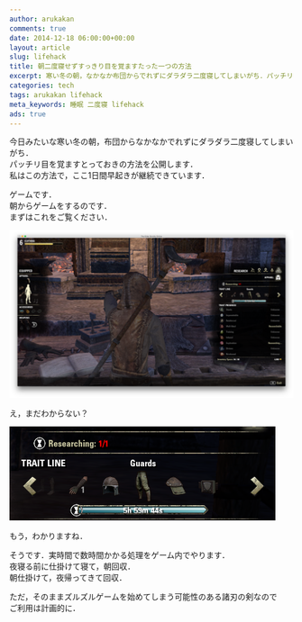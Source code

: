 ```yaml
---
author: arukakan
comments: true
date: 2014-12-18 06:00:00+00:00
layout: article
slug: lifehack
title: 朝二度寝せずすっきり目を覚ますたった一つの方法
excerpt: 寒い冬の朝，なかなか布団からでれずにダラダラ二度寝してしまいがち．パッチリ目を覚ますとっておきの方法を公開します．
categories: tech
tags: arukakan lifehack
meta_keywords: 睡眠 二度寝 lifehack
ads: true
---
```


今日みたいな寒い冬の朝，布団からなかなかでれずにダラダラ二度寝してしまいがち．  
パッチリ目を覚ますとっておきの方法を公開します．  
私はこの方法で，ここ1日間早起きが継続できています．

<!--more-->

ゲームです．  
朝からゲームをするのです．  
まずはこれをご覧ください．  

[![とっておきのlifehack](/images/2014/12/lifehack-1.png)](/images/2014/12/lifehack-thumb.png)

え，まだわからない？  

![Alt text](/images/2014/12/lifehack-2.png)

もう，わかりますね．  

そうです．実時間で数時間かかる処理をゲーム内でやります．  
夜寝る前に仕掛けて寝て，朝回収．  
朝仕掛けて，夜帰ってきて回収．  

ただ，そのままズルズルゲームを始めてしまう可能性のある諸刃の剣なので  
ご利用は計画的に．

